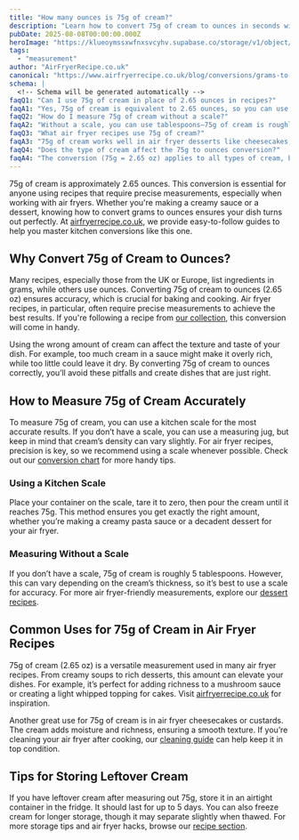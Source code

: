 ```yaml
---
title: "How many ounces is 75g of cream?"
description: "Learn how to convert 75g of cream to ounces in seconds with our simple guide. Perfect for air fryer recipes and precise measurements!"
pubDate: 2025-08-08T00:00:00.000Z
heroImage: "https://klueoymssxwfnxsvcyhv.supabase.co/storage/v1/object/public/Shmucket/how-many-ounces-is-75g-of-cream.webp"
tags:
  - "measurement"
author: "AirFryerRecipe.co.uk"
canonical: "https://www.airfryerrecipe.co.uk/blog/conversions/grams-to-ounces/how-many-ounces-is-75g-of-cream"
schema: |
  <!-- Schema will be generated automatically -->
faqQ1: "Can I use 75g of cream in place of 2.65 ounces in recipes?"
faqA1: "Yes, 75g of cream is equivalent to 2.65 ounces, so you can use them interchangeably in recipes. Just ensure your measurements are precise, especially for baking or air fryer dishes where accuracy matters."
faqQ2: "How do I measure 75g of cream without a scale?"
faqA2: "Without a scale, you can use tablespoons—75g of cream is roughly 5 tablespoons. However, cream density varies, so a scale is best for accuracy. For air fryer recipes, precise measurements help achieve the best results."
faqQ3: "What air fryer recipes use 75g of cream?"
faqA3: "75g of cream works well in air fryer desserts like cheesecakes, custards, or creamy sauces. It adds richness and moisture to dishes. Check out <a href=https://www.airfryerrecipe.co.uk>airfryerrecipe.co.uk</a> for recipe ideas."
faqQ4: "Does the type of cream affect the 75g to ounces conversion?"
faqA4: "The conversion (75g = 2.65 oz) applies to all types of cream, but thickness may vary slightly. Double cream is denser than single cream, but the weight-to-volume ratio remains consistent for measurement purposes."
---
```

<p>75g of cream is approximately 2.65 ounces. This conversion is essential for anyone using recipes that require precise measurements, especially when working with air fryers. Whether you're making a creamy sauce or a dessert, knowing how to convert grams to ounces ensures your dish turns out perfectly. At <a href=https://www.airfryerrecipe.co.uk>airfryerrecipe.co.uk</a>, we provide easy-to-follow guides to help you master kitchen conversions like this one.</p>

<h2>Why Convert 75g of Cream to Ounces?</h2>  
<p>Many recipes, especially those from the UK or Europe, list ingredients in grams, while others use ounces. Converting 75g of cream to ounces (2.65 oz) ensures accuracy, which is crucial for baking and cooking. Air fryer recipes, in particular, often require precise measurements to achieve the best results. If you're following a recipe from <a href=https://www.airfryerrecipe.co.uk/recipes>our collection</a>, this conversion will come in handy.</p>  
<p>Using the wrong amount of cream can affect the texture and taste of your dish. For example, too much cream in a sauce might make it overly rich, while too little could leave it dry. By converting 75g of cream to ounces correctly, you’ll avoid these pitfalls and create dishes that are just right.</p>  

<h2>How to Measure 75g of Cream Accurately</h2>  
<p>To measure 75g of cream, you can use a kitchen scale for the most accurate results. If you don’t have a scale, you can use a measuring jug, but keep in mind that cream’s density can vary slightly. For air fryer recipes, precision is key, so we recommend using a scale whenever possible. Check out our <a href=https://www.airfryerrecipe.co.uk/air-fryer-conversion-chart>conversion chart</a> for more handy tips.</p>  

<h3>Using a Kitchen Scale</h3>  
<p>Place your container on the scale, tare it to zero, then pour the cream until it reaches 75g. This method ensures you get exactly the right amount, whether you’re making a creamy pasta sauce or a decadent dessert for your air fryer.</p>  

<h3>Measuring Without a Scale</h3>  
<p>If you don’t have a scale, 75g of cream is roughly 5 tablespoons. However, this can vary depending on the cream’s thickness, so it’s best to use a scale for accuracy. For more air fryer-friendly measurements, explore our <a href=https://www.airfryerrecipe.co.uk/recipe-category/dessert>dessert recipes</a>.</p>  

<h2>Common Uses for 75g of Cream in Air Fryer Recipes</h2>  
<p>75g of cream (2.65 oz) is a versatile measurement used in many air fryer recipes. From creamy soups to rich desserts, this amount can elevate your dishes. For example, it’s perfect for adding richness to a mushroom sauce or creating a light whipped topping for cakes. Visit <a href=https://www.airfryerrecipe.co.uk>airfryerrecipe.co.uk</a> for inspiration.</p>  
<p>Another great use for 75g of cream is in air fryer cheesecakes or custards. The cream adds moisture and richness, ensuring a smooth texture. If you’re cleaning your air fryer after cooking, our <a href=https://www.airfryerrecipe.co.uk/air-fryer-cleaner>cleaning guide</a> can help keep it in top condition.</p>  

<h2>Tips for Storing Leftover Cream</h2>  
<p>If you have leftover cream after measuring out 75g, store it in an airtight container in the fridge. It should last for up to 5 days. You can also freeze cream for longer storage, though it may separate slightly when thawed. For more storage tips and air fryer hacks, browse our <a href=https://www.airfryerrecipe.co.uk/recipes>recipe section</a>.</p>
